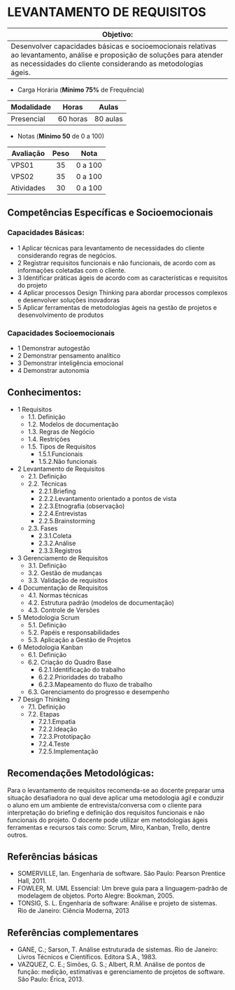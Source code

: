 # LEVANTAMENTO DE REQUISITOS

|Objetivo:|
|-|
|Desenvolver capacidades básicas e socioemocionais relativas ao levantamento, análise e proposição de soluções para atender as necessidades do cliente considerando as metodologias ágeis.|

- Carga Horária (**Mínimo 75%** de Frequência)

|Modalidade|Horas|Aulas|
|-|-|-|
|Presencial|60 horas|80 aulas|

- Notas (**Mínimo 50** de 0 a 100)

|Avaliação|Peso|Nota|
|-|:-:|:-:|
|VPS01|35|0 a 100|
|VPS02|35|0 a 100|
|Atividades|30|0 a 100|

## Competências Específicas e Socioemocionais 

### Capacidades Básicas:
- 1 Aplicar técnicas para levantamento de necessidades do cliente considerando regras de negócios.
- 2 Registrar requisitos funcionais e não funcionais, de acordo com as informações coletadas com o cliente.
- 3 Identificar práticas ágeis de acordo com as características e requisitos do projeto
- 4 Aplicar processos Design Thinking para abordar processos complexos e desenvolver soluções inovadoras
- 5 Aplicar ferramentas de metodologias ágeis na gestão de projetos e desenvolvimento de produtos

### Capacidades Socioemocionais
- 1 Demonstrar autogestão
- 2 Demonstrar pensamento analítico
- 3 Demonstrar inteligência emocional
- 4 Demonstrar autonomia

## Conhecimentos:
- 1 Requisitos
	- 1.1. Definição
	- 1.2. Modelos de documentação
	- 1.3. Regras de Negócio
	- 1.4. Restrições
	- 1.5. Tipos de Requisitos
		- 1.5.1.Funcionais
		- 1.5.2.Não funcionais
- 2 Levantamento de Requisitos
	- 2.1. Definição
	- 2.2. Técnicas
		- 2.2.1.Briefing
		- 2.2.2.Levantamento orientado a pontos de vista
		- 2.2.3.Etnografia (observação)
		- 2.2.4.Entrevistas
		- 2.2.5.Brainstorming
	- 2.3. Fases
		- 2.3.1.Coleta
		- 2.3.2.Análise
		- 2.3.3.Registros
- 3 Gerenciamento de Requisitos
	- 3.1. Definição
	- 3.2. Gestão de mudanças 
	- 3.3. Validação de requisitos
- 4 Documentação de Requisitos
	- 4.1. Normas técnicas
	- 4.2. Estrutura padrão (modelos de documentação)
	- 4.3. Controle de Versões
- 5 Metodologia Scrum
	- 5.1. Definição
	- 5.2. Papéis e responsabilidades
	- 5.3. Aplicação a Gestão de Projetos
- 6 Metodologia Kanban
	- 6.1. Definição
	- 6.2. Criação do Quadro Base
		- 6.2.1.Identificação do trabalho
		- 6.2.2.Prioridades do trabalho
		- 6.2.3.Mapeamento do fluxo de trabalho
	- 6.3. Gerenciamento do progresso e desempenho
- 7 Design Thinking
	- 7.1. Definição
	- 7.2. Etapas
		- 7.2.1.Empatia
		- 7.2.2.Ideação
		- 7.2.3.Prototipação
		- 7.2.4.Teste
		- 7.2.5.Implementação
## Recomendações Metodológicas:
Para o levantamento de requisitos recomenda-se ao docente preparar uma situação desafiadora no qual deve aplicar uma metodologia ágil e conduzir o aluno em um ambiente de entrevista/conversa com o cliente para interpretação do briefing e definição dos requisitos funcionais e não funcionais do projeto.
O docente pode utilizar em metodologias ágeis ferramentas e recursos tais como: Scrum, Miro, Kanban, Trello, dentre outros.

## Referências básicas
- SOMERVILLE, Ian. Engenharia de software. São Paulo: Pearson Prentice Hall, 2011. 
- FOWLER, M. UML Essencial: Um breve guia para a linguagem-padrão de modelagem de objetos. Porto Alegre: Bookman, 2005. 
- TONSIG, S. L. Engenharia de software: Análise e projeto de sistemas. Rio de Janeiro: Ciência 
Moderna, 2013

## Referências complementares
- GANE, C.; Sarson, T. Análise estruturada de sistemas. Rio de Janeiro: Livros Técnicos e Científicos. Editora S.A., 1983. 
- VAZQUEZ, C. E.; Simões, G. S.; Albert, R.M. Análise de pontos de função: medição, estimativas e gerenciamento de projetos de software. São Paulo: Érica, 2013.